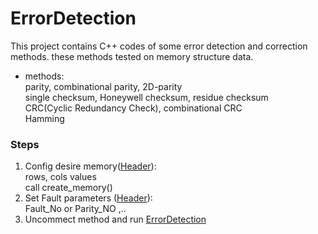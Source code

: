# ErrorDetection
This project contains C++ codes of some error detection and correction methods. these methods tested on memory structure data.

* methods:  
parity, combinational parity, 2D-parity  
single checksum, Honeywell checksum, residue checksum  
CRC(Cyclic Redundancy Check), combinational CRC  
Hamming

### Steps 

1. Config desire memory([Header]()):   
    rows, cols values  
    call create_memory()
2. Set Fault parameters ([Header]()):  
    Fault_No or Parity_NO ,..
3. Uncommect method and run [ErrorDetection]()
